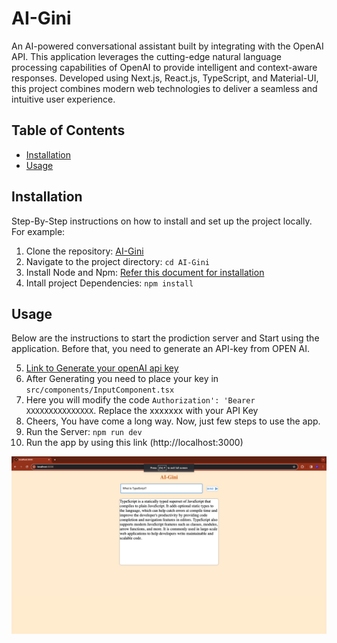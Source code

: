 # AI-Gini

An AI-powered conversational assistant built by integrating with the OpenAI API. This application leverages the cutting-edge natural language processing capabilities of OpenAI to provide intelligent and context-aware responses. Developed using Next.js, React.js, TypeScript, and Material-UI, this project combines modern web technologies to deliver a seamless and intuitive user experience.

## Table of Contents

- [Installation](#installation)
- [Usage](#usage)

## Installation

Step-By-Step instructions on how to install and set up the project locally. For example:

1. Clone the repository: [AI-Gini](https://github.com/priyank59/AI-Gini.git)
2. Navigate to the project directory: `cd AI-Gini`
3. Install Node and Npm: [Refer this document for installation](https://gist.github.com/MichaelCurrin/aa1fc56419a355972b96bce23f3bccba)
4. Intall project Dependencies: `npm install`

## Usage

Below are the instructions to start the prodiction server and Start using the application. Before that, you need to generate an API-key from OPEN AI.

5. [Link to Generate your openAI api key](https://platform.openai.com/api-keys)
6. After Generating you need to place your key in ```src/components/InputComponent.tsx```
7. Here you will modify the code `Authorization': 'Bearer XXXXXXXXXXXXXXX`. Replace the xxxxxxx with your API Key
8. Cheers, You have come a long way. Now, just few steps to use the app.
9. Run the Server: `npm run dev`
10. Run the app by using this link (http://localhost:3000)

![WebAPP is running. Now, you can resolve all your queries](./AI-GInii.png)
